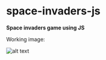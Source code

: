 # space-invaders-js
<b>Space invaders game using JS</b>

Working image:

![alt text](https://github.com/Nithur-M/space-invaders-js/blob/main/sample%20image.png)
